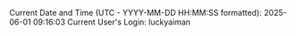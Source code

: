 Current Date and Time (UTC - YYYY-MM-DD HH:MM:SS formatted): 2025-06-01 09:16:03
Current User's Login: luckyaiman
